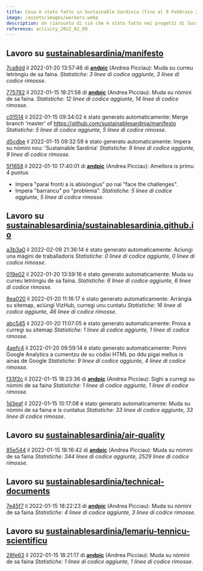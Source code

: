 ```yaml
---
title: Cosa è stato fatto in Sustainable Sardinia (fino al 9 Febbraio 2022)?
image: /assets/images/workers.webp
description: Un riassunto di ciò che è stato fatto nei progetti di Sustainable Sardinia nello scorso mese.
reference: activity_2022_02_09
---
```


## Lavoro su [sustainablesardinia/manifesto](https://api.github.com/repos/sustainablesardinia/manifesto)

[7ca8dd](https://api.github.com/repos/sustainablesardinia/manifesto/commits/7ca8ddbb3de18bfa65e0fd856bbc4cb96a0e2c27) il 2022-01-20 13:57:46 di **[andpic](https://api.github.com/users/andpic)** (Andrea Picciau): Muda su curreu letròngiu de sa faina.
_Statistiche: 3 linee di codice aggiunte, 3 linee di codice rimosse_.

[775782](https://api.github.com/repos/sustainablesardinia/manifesto/commits/775782e6b7243979e6f60c1a641a3769b6e33805) il 2022-01-15 18:21:58 di **[andpic](https://api.github.com/users/andpic)** (Andrea Picciau): Muda su nòmini de sa faina.
_Statistiche: 12 linee di codice aggiunte, 14 linee di codice rimosse_.

[c01514](https://api.github.com/repos/sustainablesardinia/manifesto/commits/c01514537916eeb8eea8158cac99fd82808a86d0) il 2022-01-15 09:34:02 è stato generato automaticamente: Merge branch 'master' of https://github.com/sustainablesardinia/manifesto
_Statistiche: 5 linee di codice aggiunte, 5 linee di codice rimosse_.

[d5cdbe](https://api.github.com/repos/sustainablesardinia/manifesto/commits/d5cdbe6a9eaecab8223c41baa9ada7bb6e2bd3e2) il 2022-01-15 09:32:59 è stato generato automaticamente: Impera su nòmini nou: 'Sustainable Sardinia'
_Statistiche: 9 linee di codice aggiunte, 9 linee di codice rimosse_.

[5f1658](https://api.github.com/repos/sustainablesardinia/manifesto/commits/5f1658a5d04e39fb169db9b9c8749e3fd3e02e7c) il 2022-01-10 17:40:01 di **[andpic](https://api.github.com/users/andpic)** (Andrea Picciau): Amellora is primu 4 puntus

* Impera "parai fronti a is abisòngius" po nai "face the challenges".
* Impera "barrancu" po "problema".
_Statistiche: 5 linee di codice aggiunte, 5 linee di codice rimosse_.

## Lavoro su [sustainablesardinia/sustainablesardinia.github.io](https://api.github.com/repos/sustainablesardinia/sustainablesardinia.github.io)

[a3b3a0](https://api.github.com/repos/sustainablesardinia/sustainablesardinia.github.io/commits/a3b3a0aa165dc8ba825b92dccfcd1d680dd8442e) il 2022-02-09 21:36:14 è stato generato automaticamente: Aciungi una màgini de traballadoris
_Statistiche: 0 linee di codice aggiunte, 0 linee di codice rimosse_.

[019e02](https://api.github.com/repos/sustainablesardinia/sustainablesardinia.github.io/commits/019e02918a810c6f0077128e9bbbd1c9c80b691c) il 2022-01-20 13:59:16 è stato generato automaticamente: Muda su curreu letròngiu de sa faina.
_Statistiche: 6 linee di codice aggiunte, 6 linee di codice rimosse_.

[8ea020](https://api.github.com/repos/sustainablesardinia/sustainablesardinia.github.io/commits/8ea020ef15ab3b6789549710ba8ce6fcaa18a345) il 2022-01-20 11:16:17 è stato generato automaticamente: Arràngia su sitemap, aciùngi VizHub, curregi unu cuntatu
_Statistiche: 16 linee di codice aggiunte, 46 linee di codice rimosse_.

[abc545](https://api.github.com/repos/sustainablesardinia/sustainablesardinia.github.io/commits/abc545e3aad31909024465936398cf9be4a9bb37) il 2022-01-20 11:07:05 è stato generato automaticamente: Prova a curregi su sitemap
_Statistiche: 1 linee di codice aggiunte, 1 linee di codice rimosse_.

[4aefc4](https://api.github.com/repos/sustainablesardinia/sustainablesardinia.github.io/commits/4aefc4d1226b46d584b4c0235a23ee42727c6024) il 2022-01-20 09:59:14 è stato generato automaticamente: Ponni Google Analytics a cumentzu de su còdixi HTML po ddu pigai mellus is ainas de Google
_Statistiche: 9 linee di codice aggiunte, 4 linee di codice rimosse_.

[f33f2c](https://api.github.com/repos/sustainablesardinia/sustainablesardinia.github.io/commits/f33f2c5b706c917843d6b7ac8de12408311b736c) il 2022-01-15 18:23:36 di **[andpic](https://api.github.com/users/andpic)** (Andrea Picciau): Sighi a curregi su nòmini de sa faina
_Statistiche: 1 linee di codice aggiunte, 1 linee di codice rimosse_.

[1d3eaf](https://api.github.com/repos/sustainablesardinia/sustainablesardinia.github.io/commits/1d3eaf5ef3bf05b459337df292ba8647d59a8a8d) il 2022-01-15 10:17:08 è stato generato automaticamente: Muda su nòmini de sa faina e is cuntatus
_Statistiche: 33 linee di codice aggiunte, 33 linee di codice rimosse_.

## Lavoro su [sustainablesardinia/air-quality](https://api.github.com/repos/sustainablesardinia/air-quality)

[85e544](https://api.github.com/repos/sustainablesardinia/air-quality/commits/85e54404404ee3f35c9a6d6145077eecb4e3b4cf) il 2022-01-15 18:16:42 di **[andpic](https://api.github.com/users/andpic)** (Andrea Picciau): Muda su nòmini de sa faina
_Statistiche: 344 linee di codice aggiunte, 2529 linee di codice rimosse_.

## Lavoro su [sustainablesardinia/technical-documents](https://api.github.com/repos/sustainablesardinia/technical-documents)

[7e45f7](https://api.github.com/repos/sustainablesardinia/technical-documents/commits/7e45f72c6c5c30111fb267a9a0436681c96bdc44) il 2022-01-15 18:22:23 di **[andpic](https://api.github.com/users/andpic)** (Andrea Picciau): Muda su nòmini de sa faina
_Statistiche: 4 linee di codice aggiunte, 3 linee di codice rimosse_.

## Lavoro su [sustainablesardinia/lemariu-tennicu-scientificu](https://api.github.com/repos/sustainablesardinia/lemariu-tennicu-scientificu)

[28fe63](https://api.github.com/repos/sustainablesardinia/lemariu-tennicu-scientificu/commits/28fe6317b26fd4aa5c275c7fa30926de59b09f57) il 2022-01-15 18:21:17 di **[andpic](https://api.github.com/users/andpic)** (Andrea Picciau): Muda su nòmini de sa faina
_Statistiche: 1 linee di codice aggiunte, 1 linee di codice rimosse_.

